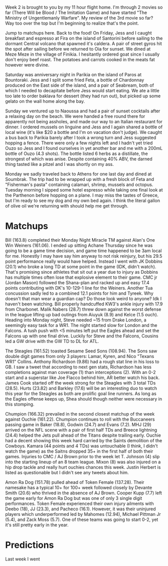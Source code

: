 
Week 2 is brought to you by my 11 hour flight home. I'm through 2 movies so far (There Will be Blood / The Imitation Game) and have started "The Ministry of Ungentlemanly Warfare". My review of the 3rd movie so far? Way too over the top but I'm beginning to realize that's the point.

Jump to matchups here. Back to the food! On Friday, Jess and I caught breakfast and espresso at Fira on the island of Santorini before sailing to the dormant Central volcano that spawned it's caldera. A pair of street gyros hit the spot after sailing before we returned to Oia for sunset. We dined at Meze Meze in the village of Finikia. I hesitantly ordered goat since I usually don't enjoy beef roast. The potatoes and carrots cooked in the meats fat however were divine.

Saturday was anniversary night in Parikia on the island of Paros at Bountoraki. Jess and I split some fried Feta, a bottle of Chardonnay produced on the East side of the island, and a pair of Seabream, both of which I needed to decapitate before Jess would start eating. We ate a little too late to order baklava for dessert (they had run out), but picked up some gelato on the wall home along the bay.

Sunday we ventured up to Naoussa and had a pair of sunset cocktails after a relaxing day on the beach. We were handed a free round there for apparently not being assholes, and made our way to an Italian restaurant for dinner. I ordered mussels on linguine and Jess and I again shared a bottle of local wine (it's like $20 a bottle and I'm on vacation don't judge). We caught a bus back to Parikia barely after I took a wrong turn and Jess suggested hopping a fence. There were only a few nights left and I hadn't yet tried Ouzo so Jess and I found ourselves in yet another bar and me with a 200mL bottle of Ouzo (4.3 shots). The bottle listed 6 herbs as a distillate, the strongest of which was anise. Despite containing 40% ABV, the darned thing tasted like a pitzel and I was shortly on my ass.

Monday we sadly traveled back to Athens for one last day and dined at Soumbrak. The trip had to be wrapped up with a fresh block of Feta and "Fisherman's pasta" containing calamari, shrimp, mussels and octopus. Tuesday morning I sipped some hotel espresso while taking one final look at the Parthenon before hopping on a plane. I may miss the tastes of Greece, but I'm ready to see my dog and my own bed again. I think the literal gallon of olive oil we're returning with should help me get through.

# Matchups

Bill (163.8) completed their Monday Night Miracle TM against Alan's One Win Weiners (161.06). I ended up sitting Achane Thursday since he was going to be a game time decision, and game time happened to be 3am local for me. Honestly I may have say him anyway to not risk reinjury, but his 29.5 point performance really would have helped. Instead I went with JK Dobbins (20.1) who broke a long TD at some point in the game (IDK, didn't watch). That's promising since athletes that sit out a year due to injury as Dobbins has multiple times often lose that explosive element to their game. CMC jr (Jordan Mason) followed the Shana-plan and racked up and easy 17.4 points contributing with DK's 10-129-1 line for the Weiners. Another Tua concussion sadly led to a combined 12.1 points for him and Tyreek. Why doesn't that man wear a guardian cap? Do those look weird to anyone? Idk I haven't been watching. Bill properly handcuffed KW3's ankle injury with 17.9 from Charbonet. Malik Nabers (28.7) threw down against the worst defense in the league lifting up bad outings from Aiuyuk (8.9) and Kelce (1.5 ouch). Heading into Monday night, Steve needed ~15 from Drake London, a seemingly easy task for a WR1. The night started slow for London and the Falcons. A tush push with <5 minutes left put the Eagles ahead and set the Falcons up with one final drive. Luckily for Steve and the Falcons, Cousins led a GW drive with the GW TD to DL for ATL.

The Steagles (161.52) toasted Sesame Seed Sons (108.94). The Sons saw double digit games from only 3 players: Lamar, Kyren, and Nico "Texans WR1" Collins. Anthony Richardson (9.86) had a rough stat line in his loss to GB. I saw a tweet that according to next gen stats, Richardson has less completions against man coverage (1) than interceptions (2). With an 0-2 start and a superstar like Joe Flacco behind him, AR better watch his back. James Cook started off the week strong for the Steagles with 3 total TDs (28.5). Hurts (23.82) and Barkley (17.6) will be an interesting duo to watch this year for the Steagles as both are prolific goal line runners. As long as the Eagles offense keeps up, Shea should though neither were necessary in this stomping.

Chumpion (166.32) prevailed in the second closest matchup of the week against Ouchie (161.22). Chumpion continues to roll with the Buccaneers passing game in Baker (18.8), Godwin (24.7) and Evans (7.2). MHJ (29) arrived on the NFL scene with a pair of first half TDs and Breece lightning (24.4) helped the Jets pull ahead of the Titans despite trailing early. Ouchie had a decent showing this week hard carried by the Saints demolition of the Cowboys. Kamara (44 points and 4 TDs) was untouchable (I think, I didn't watch the game) as the Saitns dropped 35+ in the first half of both their games. Injuries to CMC / AJ Brown prior to the week let T. Johnson (4) slip into the starting lineup of an 8 team league. Mixon (8) was also injured on a hip drop tackle and really hurt ouchies chances this week. Justin Herbert is listed as questionable but I didn't see any tweets about him. 

Amon Ra Dog (151.78) pulled ahead of Token Female (137.28). Their namesake has a typical 10+ for 100+ week followed closely by Devante Smith (20.6) who thrived in the absence of AJ Brown. Cooper Kupp (7.7) left the game early for Amon Ra Dog but was one of only 3 single digit performances. Token Female experienced their own injury ailments with Deebo (18), JJ (23.3), and Pacheco (16.1). However, it was their uninjured players which underperformed led by Mahomes (12.94), Michael Pittman Jr (5.4), and Zack Moss (5.7). One of these teams was going to start 0-2, yet it's still pretty early in the year.

# Predictions

Last week I went
